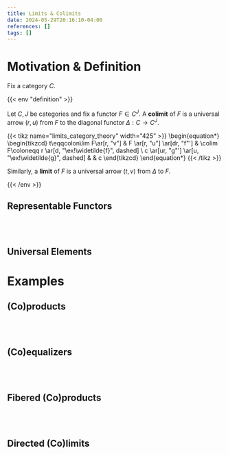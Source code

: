 ```yaml
---
title: Limits & Colimits
date: 2024-05-29T20:16:10-04:00
references: []
tags: []
---
```


# Motivation & Definition

Fix a category $C$.

{{< env "definition" >}}

Let $C,J$ be categories and fix a functor $F\in C^J$. A **colimit** of $F$ is a universal arrow $(r,u)$ from $F$ to the diagonal functor $\Delta:C\to C^J$.

{{< tikz name="limits_category_theory" width="425" >}}
\begin{equation*}
    \begin{tikzcd}
        t\eqqcolon\lim F\ar[r, "v"] & F \ar[r, "u"] \ar[dr, "f"'] & \colim F\coloneqq r \ar[d, "\ex!\widetilde{f}", dashed] \\
        c \ar[ur, "g"'] \ar[u, "\ex!\widetilde{g}", dashed] & & c
    \end{tikzcd}
\end{equation*}
{{< /tikz >}}

Similarly, a **limit** of $F$ is a universal arrow $(t,v)$ from $\Delta$ to $F$.

{{< /env >}}

## Representable Functors

<br><br>

## Universal Elements

# Examples

## (Co)products

<br><br>

## (Co)equalizers

<br><br>

## Fibered (Co)products

<br><br>

## Directed (Co)limits
